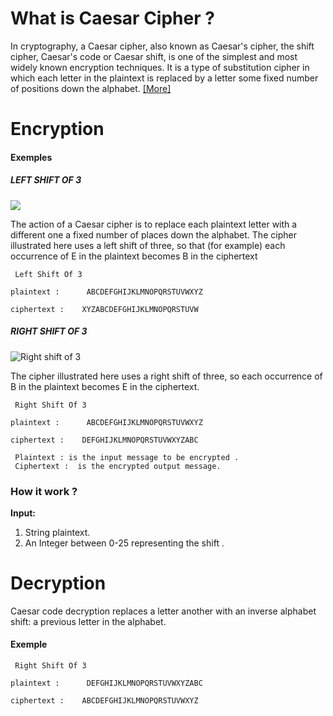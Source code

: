 
# What is Caesar Cipher ?
In cryptography, a Caesar cipher, also known as Caesar's cipher, the shift cipher, Caesar's code or Caesar shift, is one of the simplest and most widely known encryption techniques. It is a type of substitution cipher in which each letter in the plaintext is replaced by a letter some fixed number of positions down the alphabet. [[More]](https://en.wikipedia.org/wiki/Caesar_cipher "More")

# Encryption
#### Exemples
##### LEFT SHIFT OF 3
![](https://upload.wikimedia.org/wikipedia/commons/4/4a/Caesar_cipher_left_shift_of_3.svg)

The action of a Caesar cipher is to replace each plaintext letter with a different one a fixed number of places down the alphabet. The cipher illustrated here uses a left shift of three, so that (for example) each occurrence of E in the plaintext becomes B in the ciphertext

` Left Shift Of 3`

`plaintext :      ABCDEFGHIJKLMNOPQRSTUVWXYZ`

`ciphertext :    XYZABCDEFGHIJKLMNOPQRSTUVW`

#####  RIGHT SHIFT OF 3

![Right shift of 3](https://upload.wikimedia.org/wikipedia/commons/thumb/2/2b/Caesar3.svg/1200px-Caesar3.svg.png "Right shift of 3")

The cipher illustrated here uses a right shift of three, so each occurrence of B in the plaintext becomes E in the ciphertext.

` Right Shift Of 3`

`plaintext :      ABCDEFGHIJKLMNOPQRSTUVWXYZ`

`ciphertext :    DEFGHIJKLMNOPQRSTUVWXYZABC`

     Plaintext : is the input message to be encrypted .
     Ciphertext :  is the encrypted output message. 

### How it work ?
**Input:**

 1.  String plaintext.
 2. An Integer between 0-25 representing the shift  .
 
# Decryption
Caesar code decryption replaces a letter another with an inverse alphabet shift: a previous letter in the alphabet.
#### Exemple

` Right Shift Of 3`

`plaintext :      DEFGHIJKLMNOPQRSTUVWXYZABC`

`ciphertext :    ABCDEFGHIJKLMNOPQRSTUVWXYZ`
